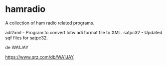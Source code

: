 # hamradio

A collection of ham radio related programs. 

adi2xml - Program to convert lotw adi format file to XML.
satpc32 - Updated sqf files for satpc32.

de
WA1JAY

https://www.qrz.com/db/WA1JAY

